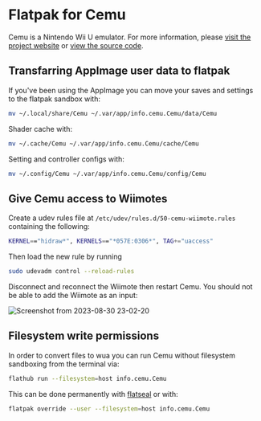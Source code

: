 # Flatpak for Cemu

Cemu is a Nintendo Wii U emulator. For more information, please [visit the project website](https://cemu.info/) or [view the source code](https://github.com/cemu-project/Cemu/).

## Transfarring AppImage user data to flatpak

If you've been using the AppImage you can move your saves and settings to the flatpak sandbox with:

```sh
mv ~/.local/share/Cemu ~/.var/app/info.cemu.Cemu/data/Cemu
```

Shader cache with:
```sh
mv ~/.cache/Cemu ~/.var/app/info.cemu.Cemu/cache/Cemu
```

Setting and controller configs with:
```sh
mv ~/.config/Cemu ~/.var/app/info.cemu.Cemu/config/Cemu
```

## Give Cemu access to Wiimotes

Create a udev rules file at `/etc/udev/rules.d/50-cemu-wiimote.rules` containing the following:
```sh
KERNEL=="hidraw*", KERNELS=="*057E:0306*", TAG+="uaccess"
```

Then load the new rule by running
```sh
sudo udevadm control --reload-rules
```

Disconnect and reconnect the Wiimote then restart Cemu. You should not be able to add the Wiimote as an input:

![Screenshot from 2023-08-30 23-02-20](https://github.com/flathub/info.cemu.Cemu/assets/334272/ab44f97f-8d63-4ed4-ad82-a4415311cf87)


## Filesystem write permissions

In order to convert files to wua you can run Cemu without filesystem sandboxing from the terminal via:

```sh
flathub run --filesystem=host info.cemu.Cemu
```

This can be done permanently with [flatseal](https://flathub.org/apps/details/com.github.tchx84.Flatseal) or with:

```sh
flatpak override --user --filesystem=host info.cemu.Cemu
```

